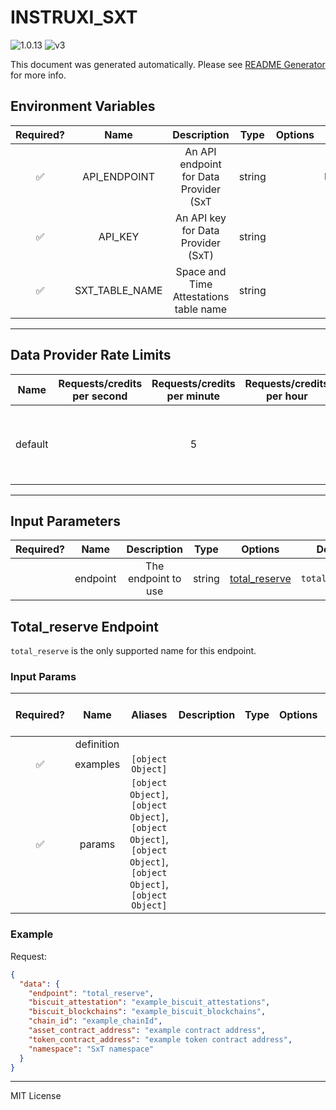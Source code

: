 # INSTRUXI_SXT

![1.0.13](https://img.shields.io/github/package-json/v/smartcontractkit/external-adapters-js?filename=packages/sources/instruxi-sxt/package.json) ![v3](https://img.shields.io/badge/framework%20version-v3-blueviolet)

This document was generated automatically. Please see [README Generator](../../scripts#readme-generator) for more info.

## Environment Variables

| Required? |      Name      |              Description               |  Type  | Options |               Default                |
| :-------: | :------------: | :------------------------------------: | :----: | :-----: | :----------------------------------: |
|    ✅     |  API_ENDPOINT  | An API endpoint for Data Provider (SxT | string |         | `https://proxy.api.spaceandtime.app` |
|    ✅     |    API_KEY     |   An API key for Data Provider (SxT)   | string |         |                                      |
|    ✅     | SXT_TABLE_NAME | Space and Time Attestations table name | string |         |                                      |

---

## Data Provider Rate Limits

|  Name   | Requests/credits per second | Requests/credits per minute | Requests/credits per hour |                           Note                           |
| :-----: | :-------------------------: | :-------------------------: | :-----------------------: | :------------------------------------------------------: |
| default |                             |              5              |                           | Considered unlimited tier, but setting reasonable limits |

---

## Input Parameters

| Required? |   Name   |     Description     |  Type  |                 Options                  |     Default     |
| :-------: | :------: | :-----------------: | :----: | :--------------------------------------: | :-------------: |
|           | endpoint | The endpoint to use | string | [total_reserve](#total_reserve-endpoint) | `total_reserve` |

## Total_reserve Endpoint

`total_reserve` is the only supported name for this endpoint.

### Input Params

| Required? |    Name    |                                                     Aliases                                                      | Description | Type | Options | Default | Depends On | Not Valid With |
| :-------: | :--------: | :--------------------------------------------------------------------------------------------------------------: | :---------: | :--: | :-----: | :-----: | :--------: | :------------: |
|           | definition |                                                                                                                  |             |      |         |         |            |                |
|    ✅     |  examples  |                                                `[object Object]`                                                 |             |      |         |         |            |                |
|    ✅     |   params   | `[object Object]`, `[object Object]`, `[object Object]`, `[object Object]`, `[object Object]`, `[object Object]` |             |      |         |         |            |                |

### Example

Request:

```json
{
  "data": {
    "endpoint": "total_reserve",
    "biscuit_attestation": "example_biscuit_attestations",
    "biscuit_blockchains": "example_biscuit_blockchains",
    "chain_id": "example_chainId",
    "asset_contract_address": "example contract address",
    "token_contract_address": "example token contract address",
    "namespace": "SxT namespace"
  }
}
```

---

MIT License
